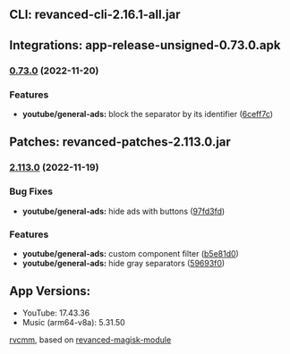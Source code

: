 ## CLI: revanced-cli-2.16.1-all.jar  
## Integrations: app-release-unsigned-0.73.0.apk  
### [0.73.0](https://github.com/revanced/revanced-integrations/compare/v0.72.0...v0.73.0) (2022-11-20)
### Features
* **youtube/general-ads:** block the separator by its identifier ([6ceff7c](https://github.com/revanced/revanced-integrations/commit/6ceff7c9b36570d115db7df4fdc20c76d5935dc3))

  
## Patches: revanced-patches-2.113.0.jar  
### [2.113.0](https://github.com/revanced/revanced-patches/compare/v2.112.0...v2.113.0) (2022-11-19)
### Bug Fixes
* **youtube/general-ads:** hide ads with buttons ([97fd3fd](https://github.com/revanced/revanced-patches/commit/97fd3fda79ff4bb2fadd0e6c4aa80b96d71f46da))
### Features
* **youtube/general-ads:** custom component filter ([b5e81d0](https://github.com/revanced/revanced-patches/commit/b5e81d0eaff3ab67a59ccd45eac6bf9414ed1380))
* **youtube/general-ads:** hide gray separators ([59693f0](https://github.com/revanced/revanced-patches/commit/59693f007192c195258cea3a222d7fb94b6385c2))

  
## App Versions:  
* YouTube: 17.43.36  
* Music (arm64-v8a): 5.31.50  

 [rvcmm](https://github.com/thrwKappu/rvcmm/), based on [revanced-magisk-module](https://github.com/j-hc/revanced-magisk-module)  
